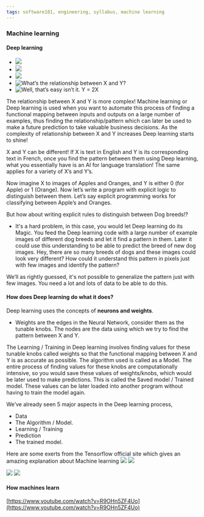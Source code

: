 ```yaml
---
tags: software101, engineering, syllabus, machine learning
---
```

### Machine learning

#### Deep learning
- ![](https://s3-ap-southeast-1.amazonaws.com/dwarvesf-outline/uploads/34adb8ba-29bc-4ab8-b128-fea45fade09c/35801af4-7c14-4971-8cbf-6ea4dc9518c7/1_tHpSPgqwqnXFe8gzi_7jrQ.gif)
- ![](https://s3-ap-southeast-1.amazonaws.com/dwarvesf-outline/uploads/34adb8ba-29bc-4ab8-b128-fea45fade09c/91f3ec00-d7fa-4e80-b574-9dc2009afa66/1_e24G5LIj0aTOLe8sHTIrUQ.png)
- ![](https://s3-ap-southeast-1.amazonaws.com/dwarvesf-outline/uploads/34adb8ba-29bc-4ab8-b128-fea45fade09c/196f0707-a857-4c72-bbe5-d40c9dbeb101/1_CE2SbDrbSFKZtcuTX-XUlA.png)
- ![What’s the relationship between X and Y?](https://s3-ap-southeast-1.amazonaws.com/dwarvesf-outline/uploads/34adb8ba-29bc-4ab8-b128-fea45fade09c/eeb72b87-2d14-471f-a151-9135f49e47ce/1_LbFwyQGAlokiSLauMBFYWA.png)
- ![Well, that’s easy isn’t it. Y = 2X](https://s3-ap-southeast-1.amazonaws.com/dwarvesf-outline/uploads/34adb8ba-29bc-4ab8-b128-fea45fade09c/06f99742-d55c-452f-a5f0-224dfdcb250b/1_65A-O7KcKg6bLV8KnoiB5w.png)


The relationship between X and Y is more complex!
Machine learning or Deep learning is used when you want to automate this process of finding a functional mapping between inputs and outputs on a large number of examples, thus finding the relationship/pattern which can later be used to make a future prediction to take valuable business decisions. As the complexity of relationship between X and Y increases Deep learning starts to shine!

X and Y can be different! If X is text in English and Y is its corresponding text in French, once you find the pattern between them using Deep learning, what you essentially have is an AI for language translation! The same applies for a variety of X’s and Y’s.

Now imagine X to images of Apples and Oranges, and Y is either 0 (for Apple) or 1 (Orange). Now let’s write a program with explicit logic to distinguish between them. Let’s say explicit programming works for classifying between Apple’s and Oranges.

But how about writing explicit rules to distinguish between Dog breeds!?
- It's a hard problem, in this case, you would let Deep learning do its Magic.
You feed the Deep learning code with a large number of example images of different dog breeds and let it find a pattern in them. Later it could use this understanding to be able to predict the breed of new dog images. Hey, there are so many breeds of dogs and these images could look very different? How could it understand this pattern in pixels just with few images and identify the pattern?

We’ll as rightly guessed, it's not possible to generalize the pattern just with few images. You need a lot and lots of data to be able to do this.

#### How does Deep learning do what it does?
Deep learning uses the concepts of **neurons and weights**.
- Weights are the edges in the Neural Network, consider them as the tunable knobs. The nodes are the data using which we try to find the pattern between X and Y.

The Learning / Training in Deep learning involves finding values for these tunable knobs called weights so that the functional mapping between X and Y is as accurate as possible. The algorithm used is called as a Model. The entire process of finding values for these knobs are computationally intensive, so you would save these values of weights/knobs, which would be later used to make predictions. This is called the Saved model / Trained model. These values can be later loaded into another program without having to train the model again.

We’ve already seen 5 major aspects in the Deep learning process,
* Data
* The Algorithm / Model.
* Learning / Training
* Prediction
* The trained model.


Here are some exerts from the Tensorflow official site which gives an amazing explanation about Machine learning
![](https://s3-ap-southeast-1.amazonaws.com/dwarvesf-outline/uploads/34adb8ba-29bc-4ab8-b128-fea45fade09c/b4580941-649f-47f4-b390-30fdd8247f78/1_RhpMl4F795rhWlk-LcFQ8g.png)
![](https://s3-ap-southeast-1.amazonaws.com/dwarvesf-outline/uploads/34adb8ba-29bc-4ab8-b128-fea45fade09c/4632ebc6-e055-4d95-a8d3-c54f83aa0dbf/1_8pxrjeHWuMVCC6J4AmnG5Q.png)

![](https://s3-ap-southeast-1.amazonaws.com/dwarvesf-outline/uploads/34adb8ba-29bc-4ab8-b128-fea45fade09c/d2d29fb1-c13f-446d-abe5-5396cb8c1210/1_McdwulQJET5gNryy5-Ne2A.png)
![](https://s3-ap-southeast-1.amazonaws.com/dwarvesf-outline/uploads/34adb8ba-29bc-4ab8-b128-fea45fade09c/63d0ce1d-54d8-4591-bd4b-5aa4c78e1025/1_Rzug5Ggbb4A8oiBXYk9_KA.png)


#### How machines learn

[https://www.youtube.com/watch?v=R9OHn5ZF4Uo](https://www.youtube.com/watch?v=R9OHn5ZF4Uo)